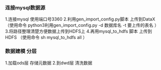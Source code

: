 ### 连接mysql数据源
1.连接mysql 使用端口号3360
2.利用gen_import_config.py脚本 上传到DataX（使用命令 python3利用gen_import_config.py -d 数据库名 -t 要上传的表名 ）
3.将路径整理清楚方便数据上传到HDFS上
4.再用mysql_to_hdfs 脚本 上传到HDFS （使用命令 sh mysql_to_hdfs all ）

### 数据建模 分层
1.加载ods层 存储元数据
2.到dwd层 清洗数据
